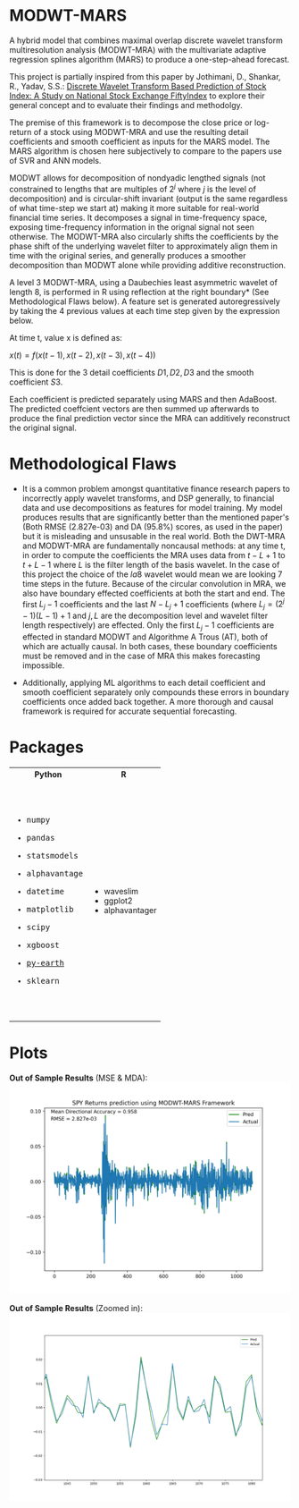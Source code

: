 # MODWT-MARS
A hybrid model that combines maximal overlap discrete wavelet transform multiresolution analysis (MODWT-MRA) with the multivariate adaptive regression splines algorithm (MARS) to produce a one-step-ahead forecast.

This project is partially inspired from this paper by Jothimani, D., Shankar, R., Yadav, S.S.:
[Discrete Wavelet Transform Based Prediction of Stock Index: A Study on National Stock Exchange FiftyIndex](https://arxiv.org/ftp/arxiv/papers/1605/1605.07278.pdf) to explore their general concept and to evaluate their findings and methodolgy.

The premise of this framework is to decompose the close price or log-return of a stock using MODWT-MRA and use the resulting detail coefficients and smooth coefficient as inputs for the MARS model. The MARS algorithm is chosen here subjectively to compare to the papers use of SVR and ANN models.

MODWT allows for decomposition of nondyadic lengthed signals (not constrained to lengths that are multiples of $2^j$ where $j$ is the level of decomposition) and is circular-shift invariant (output is the same regardless of what time-step we start at) making it more suitable for real-world financial time series. It decomposes a signal in time-frequency space, exposing time-frequency information in the orignal signal not seen otherwise. The MODWT-MRA also circularly shifts the coefficients by the phase shift of the underlying wavelet filter to approximately align them in time with the original series, and generally produces a smoother decomposition than MODWT alone while providing additive reconstruction.

A level 3 MODWT-MRA, using a Daubechies least asymmetric wavelet of length 8, is performed in R using reflection at the right boundary* (See Methodological Flaws below). A feature set is generated autoregressively by taking the 4 previous values at each time step given by the expression below.

At time t, value x is defined as: 

$x(t) = f(x(t-1),x(t-2),x(t-3),x(t-4))$

This is done for the 3 detail coefficients $D1, D2, D3$ and the smooth coefficient $S3$.

Each coefficient is predicted separately using MARS and then AdaBoost. The predicted coeffcient vectors are then summed up afterwards to produce the final prediction vector since the MRA can additively reconstruct the original signal.


# Methodological Flaws
* It is a common problem amongst quantitative finance research papers to incorrectly apply wavelet transforms, and DSP generally, to financial data and use decompositions as features for model training. My model produces results that are significantly better than the mentioned paper's (Both RMSE (2.827e-03) and DA (95.8%) scores, as used in the paper) but it is misleading and unsusable in the real world. Both the DWT-MRA and MODWT-MRA are fundamentally noncausal methods: at any time t, in order to compute the coefficients the MRA uses data from $t-L+1$ to $t+L-1$ where $L$ is the filter length of the basis wavelet. In the case of this project the choice of the $la8$ wavelet would mean we are looking 7 time steps in the future. Because of the circular convolution in MRA, we also have boundary effected coefficients at both the start and end. The first $L_j - 1$ coefficients and the last $N-L_j+1$ coefficients (where $L_j = (2^j−1)(L−1) + 1$ and $j, L$ are the decomposition level and wavelet filter length respectively) are effected. Only the first $L_j - 1$ coefficients are effected in standard MODWT and Algorithme A Trous (AT), both of which are actually causal. In both cases, these boundary coefficients must be removed and in the case of MRA this makes forecasting impossible.

* Additionally, applying ML algorithms to each detail coefficient and smooth coefficient separately only compounds these errors in boundary coefficients once added back together. A more thorough and causal framework is required for accurate sequential forecasting.

# Packages

<table>
<tr>
<th>Python</th>
<th>R</th>
</tr>
<tr>
<td>
<pre>

- numpy
- pandas
- statsmodels
- alphavantage
- datetime
- matplotlib
- scipy
- xgboost
- [py-earth](https://github.com/scikit-learn-contrib/py-earth/tree/v0.2dev)
- sklearn

</pre>
</td>
<td>

- waveslim
- ggplot2
- alphavantager

</td>
</tr>
</table>

# Plots
**Out of Sample Results** (MSE & MDA):
![alt text](Results/test.png)

**Out of Sample Results** (Zoomed in):
![alt text](Results/test_zoom.png)
